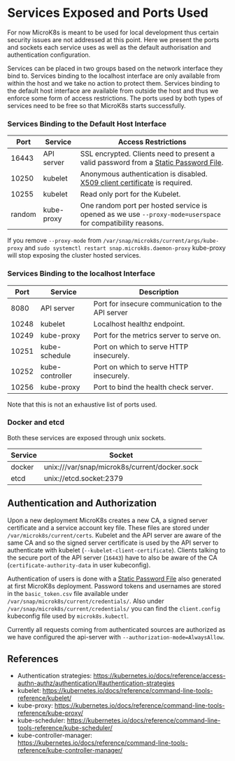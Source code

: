 # Services Exposed and Ports Used

For now MicroK8s is meant to be used for local development thus certain security issues are not addressed at this point. Here we present the ports and sockets each service uses as well as the default authorisation and authentication configuration.

Services can be placed in two groups based on the network interface they bind to. Services binding to the localhost interface are only available from within the host and we take no action to protect them. Services binding to the default host interface are available from outside the host and thus we enforce some form of access restrictions. The ports used by both types of services need to be free so that MicroK8s starts successfully.

### Services Binding to the Default Host Interface

Port | Service | Access Restrictions
--- | --- | ---
16443 | API server | SSL encrypted. Clients need to present a valid password from a [Static Password File](https://kubernetes.io/docs/reference/access-authn-authz/authentication/#authentication-strategies).
10250 | kubelet | Anonymous authentication is disabled. [X509 client certificate](https://kubernetes.io/docs/reference/command-line-tools-reference/kubelet-authentication-authorization/) is required.
10255 | kubelet | Read only port for the Kubelet.
random | kube-proxy | One random port per hosted service is opened as we use `--proxy-mode=userspace` for compatibility reasons.

If you remove `--proxy-mode` from `/var/snap/microk8s/current/args/kube-proxy` and `sudo systemctl restart snap.microk8s.daemon-proxy` kube-proxy will stop exposing the cluster hosted services.


### Services Binding to the localhost Interface

Port | Service | Description
--- | --- | ---
8080 | API server | Port for insecure communication to the API server
10248 | kubelet | Localhost healthz endpoint.
10249 | kube-proxy | Port for the metrics server to serve on.
10251 | kube-schedule | Port on which to serve HTTP insecurely.
10252 | kube-controller | Port on which to serve HTTP insecurely.
10256 | kube-proxy | Port to bind the health check server.

Note that this is not an exhaustive list of ports used.

### Docker and etcd

Both these services are exposed through unix sockets.

Service | Socket
--- | ---
docker | unix:///var/snap/microk8s/current/docker.sock
etcd | unix://etcd.socket:2379


## Authentication and Authorization

Upon a new deployment MicroK8s creates a new CA, a signed server certificate and a service account key file. These files are stored under `/var/microk8s/current/certs`. Kubelet and the API server are aware of the same CA and so the signed server certificate is used by the API server to authenticate with kubelet (`--kubelet-client-certificate`). Clients talking to the secure port of the API server (`16443`) have to also be aware of the CA (`certificate-authority-data` in user kubeconfig).

Authentication of users is done with a [Static Password File](https://kubernetes.io/docs/reference/access-authn-authz/authentication/#authentication-strategies) also generated at first MicroK8s deployment. Password tokens and usernames are stored in the `basic_token.csv` file available under `/var/snap/microk8s/current/credentials/`. Also under `/var/snap/microk8s/current/credentials/` you can find the `client.config` kubeconfig file used by `microk8s.kubectl`.

Currently all requests coming from authenticated sources are authorized as we have configured the api-server with `--authorization-mode=AlwaysAllow`.


## References

 - Authentication strategies: https://kubernetes.io/docs/reference/access-authn-authz/authentication/#authentication-strategies
 - kubelet: https://kubernetes.io/docs/reference/command-line-tools-reference/kubelet/
 - kube-proxy: https://kubernetes.io/docs/reference/command-line-tools-reference/kube-proxy/
 - kube-scheduler: https://kubernetes.io/docs/reference/command-line-tools-reference/kube-scheduler/
 - kube-controller-manager: https://kubernetes.io/docs/reference/command-line-tools-reference/kube-controller-manager/

